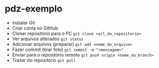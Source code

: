 # pdz-exemplo

- Instalar Git
- Criar conta no GitHub
- Clonar repositório para o PC `git clone <url_do_repositorio>`
- Ver arquivos alterados `git status`
- Adicionar arquivos (preparar) `git add <nome_do_arquivo>`
- Fazer commit (tirar foto) `git commit -m "<mensagem>"`
- Enviar para o repositório remoto `git push origin <nome_da_branch>`
- Trazer do repositório `git pull`